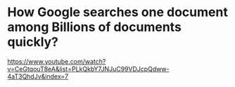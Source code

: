 

# How Google searches one document among Billions of documents quickly?

https://www.youtube.com/watch?v=CeGtqouT8eA&list=PLkQkbY7JNJuC99VDJcpQdww-4aT3QhdJv&index=7
